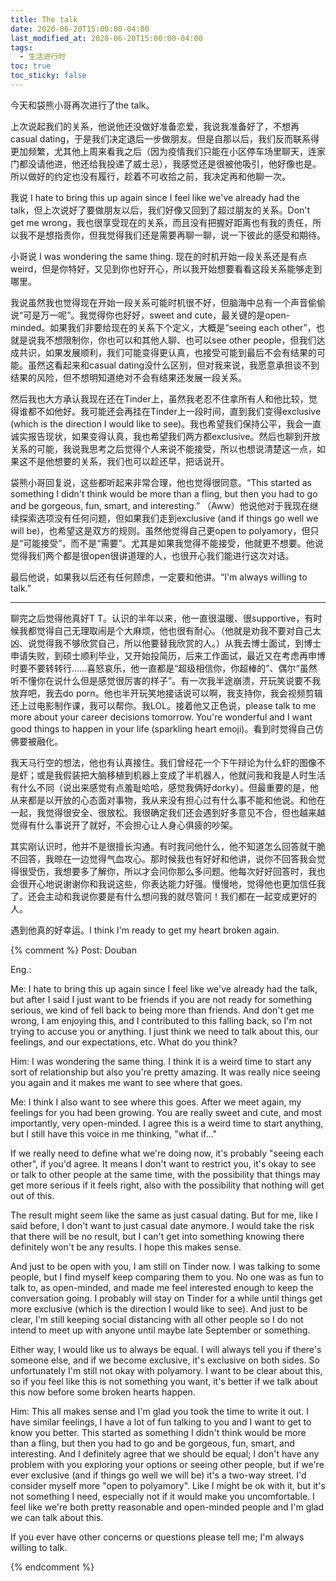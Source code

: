 ```yaml
---
title: The talk
date: 2020-06-20T15:00:00-04:00
last_modified_at: 2020-06-20T15:00:00-04:00
tags:
  - 生活进行时
toc: true
toc_sticky: false
---
```


今天和袋熊小哥再次进行了the talk。

<!--more-->

上次说起我们的关系，他说他还没做好准备恋爱，我说我准备好了，不想再casual dating，于是我们决定退后一步做朋友。但是自那以后，我们反而联系得更加频繁，尤其他上周来看我之后（因为疫情我们只能在小区停车场里聊天，连家门都没请他进，他还给我投递了威士忌），我感觉还是很被他吸引，他好像也是。所以做好的约定也没有履行，趁着不可收拾之前，我决定再和他聊一次。

我说 I hate to bring this up again since I feel like we've already had the talk，但上次说好了要做朋友以后，我们好像又回到了超过朋友的关系。Don't get me wrong，我也很享受现在的关系，而且没有把握好距离也有我的责任，所以我不是想指责你，但我觉得我们还是需要再聊一聊，说一下彼此的感受和期待。

小哥说 I was wondering the same thing. 现在的时机开始一段关系还是有点weird，但是你特好，又见到你也好开心，所以我开始想要看看这段关系能够走到哪里。

我说虽然我也觉得现在开始一段关系可能时机很不好，但脑海中总有一个声音偷偷说“可是万一呢”。我觉得你也好好，sweet and cute，最关键的是open-minded。如果我们非要给现在的关系下个定义，大概是“seeing each other”，也就是说我不想限制你，你也可以和其他人聊、也可以see other people，但我们达成共识，如果发展顺利，我们可能变得更认真，也接受可能到最后不会有结果的可能。虽然这看起来和casual dating没什么区别，但对我来说，我愿意承担谈不到结果的风险，但不想明知道绝对不会有结果还发展一段关系。

然后我也大方承认我现在还在Tinder上，虽然我老忍不住拿所有人和他比较，觉得谁都不如他好。我可能还会再挂在Tinder上一段时间，直到我们变得exclusive (which is the direction I would like to see)。我也希望我们保持公平，我会一直诚实报告现状，如果变得认真，我也希望我们两方都exclusive。然后也聊到开放关系的可能，我说我思考之后觉得个人来说不能接受，所以也想说清楚这一点，如果这不是他想要的关系，我们也可以趁还早，把话说开。

袋熊小哥回复说，这些都听起来非常合理，他也觉得很同意。“This started as something I didn't think would be more than a fling, but then you had to go and be gorgeous, fun, smart, and interesting.” （Aww）他说他对于我现在继续探索选项没有任何问题，但如果我们走到exclusive (and if things go well we will be)，也希望这是双方的规则。虽然他觉得自己更open to polyamory，但只是“可能接受”，而不是“需要”。尤其是如果我觉得不能接受，他就更不想要。他说觉得我们两个都是很open很讲道理的人，也很开心我们能进行这次对话。

最后他说，如果我以后还有任何顾虑，一定要和他讲。“I'm always willing to talk.”

---
聊完之后觉得他真好T T。认识的半年以来，他一直很温暖、很supportive，有时候我都觉得自己无理取闹是个大麻烦，他也很有耐心。（他就是劝我不要对自己太凶、说觉得我不够欣赏自己，所以他要替我欣赏的人。）从我去博士面试，到博士申请失败，到硕士顺利毕业，又开始投简历，后来工作面试，最近又在考虑再申博时要不要转转行……喜怒哀乐，他一直都是“超级相信你，你超棒的”、偶尔“虽然听不懂你在说什么但是感觉很厉害的样子”。有一次我半途崩溃，开玩笑说要不我放弃吧，我去do porn。他也半开玩笑地接话说可以啊，我支持你，我会视频剪辑还上过电影制作课，我可以帮你。我LOL。接着他又正色说，please talk to me more about your career decisions tomorrow. You're wonderful and I want good things to happen in your life (sparkling heart emoji)。看到时觉得自己仿佛要被融化。

我天马行空的想法，他也有认真接住。我们曾经花一个下午辩论为什么虾的图像不是虾；或是我假装把大脑移植到机器上变成了半机器人，他就问我和我是人时生活有什么不同（说出来感觉有点羞耻哈哈，感觉我俩好dorky）。但最重要的是，他从来都是以开放的心态面对事物，我从来没有担心过有什么事不能和他说。和他在一起，我觉得很安全、很放松。我很确定我们还会遇到好多意见不合，但也越来越觉得有什么事说开了就好，不会担心让人身心俱疲的吵架。

其实刚认识时，他并不是很擅长沟通。有时我问他什么，他不知道怎么回答就干脆不回答，我晾在一边觉得气血攻心。那时候我也有好好和他讲，说你不回答我会觉得很受伤，我想要多了解你，所以才会问你那么多问题。他每次好好回答时，我也会很开心地说谢谢你和我说这些，你表达能力好强。慢慢地，觉得他也更加信任我了。还会主动和我说你要是有什么想问我的就尽管问！我们都在一起变成更好的人。

遇到他真的好幸运。I think I'm ready to get my heart broken again.

{% comment %}
Post: Douban

Eng.:

Me: I hate to bring this up again since I feel like we've already had the talk, but after I said I just want to be friends if you are not ready for something serious, we kind of fell back to being more than friends. And don't get me wrong, I am enjoying this, and I contributed to this falling back, so I'm not trying to accuse you or anything. I just think we need to talk about this, our feelings, and our expectations, etc. What do you think? 

Him: I was wondering the same thing. I think it is a weird time to start any sort of relationship but also you're pretty amazing. It was really nice seeing you again and it makes me want to see where that goes.

Me: I think I also want to see where this goes. After we meet again, my feelings for you had been growing. You are really sweet and cute, and most importantly, very open-minded. I agree this is a weird time to start anything, but I still have this voice in me thinking, "what if..."

If we really need to define what we're doing now, it's probably "seeing each other", if you'd agree. It means I don't want to restrict you, it's okay to see or talk to other people at the same time, with the possibility that things may get more serious if it feels right, also with the possibility that nothing will get out of this.

The result might seem like the same as just casual dating. But for me, like I said before, I don't want to just casual date anymore. I would take the risk that there will be no result, but I can't get into something knowing there definitely won't be any results. I hope this makes sense.

And just to be open with you, I am still on Tinder now. I was talking to some people, but I find myself keep comparing them to you. No one was as fun to talk to, as open-minded, and made me feel interested enough to keep the conversation going. I probably will stay on Tinder for a while until things get more exclusive (which is the direction I would like to see). And just to be clear, I'm still keeping social distancing with all other people so I do not intend to meet up with anyone until maybe late September or something.

Either way, I would like us to always be equal. I will always tell you if there's someone else, and if we become exclusive, it's exclusive on both sides. So unfortunately I'm still not okay with polyamory. I want to be clear about this, so if you feel like this is not something you want, it's better if we talk about this now before some broken hearts happen.

Him: This all makes sense and I'm glad you took the time to write it out. I have similar feelings, I have a lot of fun talking to you and I want to get to know you better. This started as something I didn't think would be more than a fling, but then you had to go and be gorgeous, fun, smart, and interesting. And I definitely agree that we should be equal; I don't have any problem with you exploring your options or seeing other people, but if we're ever exclusive (and if things go well we will be) it's a two-way street. I'd consider myself more "open to polyamory". Like I might be ok with it, but it's not something I need, especially not if it would make you uncomfortable. I feel like we're both pretty reasonable and open-minded people and I'm glad we can talk about this.

If you ever have other concerns or questions please tell me; I'm always willing to talk.

{% endcomment %}